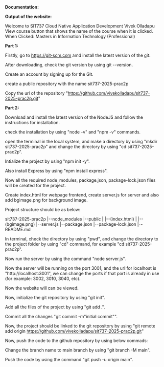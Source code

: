 **Documentation:**

**Output of the website:**

Welcome to SIT737 Cloud Native Application Development
Vivek Olladapu
View course button that shows the name of the course when it is clicked.
When Clicked: Masters in Information Technology (Professional)


**Part 1:**

Firstly, go to https://git-scm.com amd install the latest version of the git.

After downloading, check the git version by using git --version.

Create an account by signing up for the Git.

create a public repository with the name sit737-2025-prac2p

Copy the url of the repository "https://github.com/vivekolladapu/sit737-2025-prac2p.git"


**Part 2:**

Download and install the latest version of the NodeJS and follow the instructions for installation.

check the installation by using "node -v" and "npm -v" commands.

open the terminal in the local system, and make a directory by using "mkdir sit737-2025-prac2p" and change the directory by using "cd sit737-2025-prac2p".

Intialize the project by using "npm init -y".

Also install Express by using "npm install express".

Now all the required node_modules, package.json, package-lock.json files will be created for the project.

Create index.html for webpage frontend, create server.js for server and also add bgimage.png for background image.

Project structure should be as below:

sit737-2025-prac2p
|--node_modules
|--public
|   |--(index.html)
|   |--(bgimage.png)
|--server.js
|--package.json
|--package-lock.json
|--README.md


In terminal, check the directory by using "pwd", and change the directory to the project folder by using "cd" command, for example "cd sit737-2025-prac2p".

Now run the server by using the command "node server.js".

Now the server will be running on the port 3001, and the url for localhost is "http://localhost:3001", we can change the ports if that port is already in use (for example: 3002, 3010, 3040, etc).

Now the website will can be viewed.

Now, initialize the git repository by using "git init".

Add all the files of the project by using "git add .".

Commit all the changes "git commit -m"initial commit"".

Now, the project should be linked to the git repository by using "git remote add origin https://github.com/vivekolladapu/sit737-2025-prac2p.git"

Now, push the code to the github repository by using below commads:

Change the branch name to main branch by using "git branch -M main".

Push the code by using the command "git push -u origin main".









